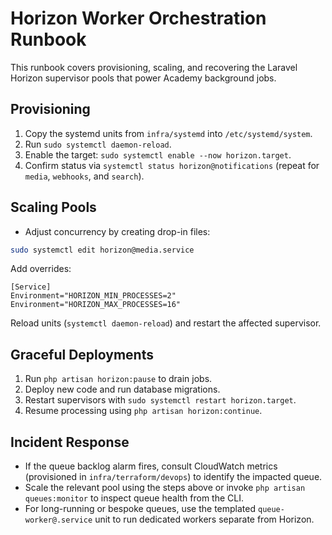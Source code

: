 # Horizon Worker Orchestration Runbook

This runbook covers provisioning, scaling, and recovering the Laravel Horizon
supervisor pools that power Academy background jobs.

## Provisioning

1. Copy the systemd units from `infra/systemd` into `/etc/systemd/system`.
2. Run `sudo systemctl daemon-reload`.
3. Enable the target: `sudo systemctl enable --now horizon.target`.
4. Confirm status via `systemctl status horizon@notifications` (repeat for
   `media`, `webhooks`, and `search`).

## Scaling Pools

- Adjust concurrency by creating drop-in files:

```bash
sudo systemctl edit horizon@media.service
```

Add overrides:

```
[Service]
Environment="HORIZON_MIN_PROCESSES=2"
Environment="HORIZON_MAX_PROCESSES=16"
```

Reload units (`systemctl daemon-reload`) and restart the affected supervisor.

## Graceful Deployments

1. Run `php artisan horizon:pause` to drain jobs.
2. Deploy new code and run database migrations.
3. Restart supervisors with `sudo systemctl restart horizon.target`.
4. Resume processing using `php artisan horizon:continue`.

## Incident Response

- If the queue backlog alarm fires, consult CloudWatch metrics (provisioned in
  `infra/terraform/devops`) to identify the impacted queue.
- Scale the relevant pool using the steps above or invoke `php artisan
  queues:monitor` to inspect queue health from the CLI.
- For long-running or bespoke queues, use the templated
  `queue-worker@.service` unit to run dedicated workers separate from Horizon.
